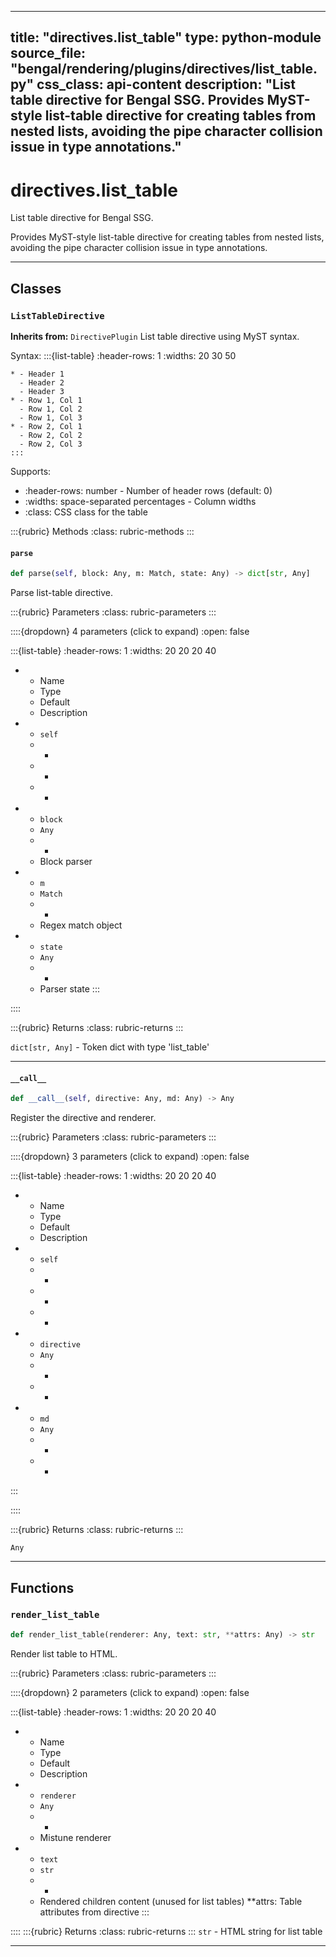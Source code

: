 
---
title: "directives.list_table"
type: python-module
source_file: "bengal/rendering/plugins/directives/list_table.py"
css_class: api-content
description: "List table directive for Bengal SSG.  Provides MyST-style list-table directive for creating tables from nested lists, avoiding the pipe character collision issue in type annotations."
---

# directives.list_table

List table directive for Bengal SSG.

Provides MyST-style list-table directive for creating tables from nested lists,
avoiding the pipe character collision issue in type annotations.

---

## Classes

### `ListTableDirective`

**Inherits from:** `DirectivePlugin`
List table directive using MyST syntax.

Syntax:
    :::{list-table}
    :header-rows: 1
    :widths: 20 30 50

    * - Header 1
      - Header 2
      - Header 3
    * - Row 1, Col 1
      - Row 1, Col 2
      - Row 1, Col 3
    * - Row 2, Col 1
      - Row 2, Col 2
      - Row 2, Col 3
    :::

Supports:
- :header-rows: number - Number of header rows (default: 0)
- :widths: space-separated percentages - Column widths
- :class: CSS class for the table




:::{rubric} Methods
:class: rubric-methods
:::
#### `parse`
```python
def parse(self, block: Any, m: Match, state: Any) -> dict[str, Any]
```

Parse list-table directive.



:::{rubric} Parameters
:class: rubric-parameters
:::

::::{dropdown} 4 parameters (click to expand)
:open: false

:::{list-table}
:header-rows: 1
:widths: 20 20 20 40

* - Name
  - Type
  - Default
  - Description
* - `self`
  - -
  - -
  - -
* - `block`
  - `Any`
  - -
  - Block parser
* - `m`
  - `Match`
  - -
  - Regex match object
* - `state`
  - `Any`
  - -
  - Parser state
:::

::::

:::{rubric} Returns
:class: rubric-returns
:::

`dict[str, Any]` - Token dict with type 'list_table'




---
#### `__call__`
```python
def __call__(self, directive: Any, md: Any) -> Any
```

Register the directive and renderer.



:::{rubric} Parameters
:class: rubric-parameters
:::

::::{dropdown} 3 parameters (click to expand)
:open: false

:::{list-table}
:header-rows: 1
:widths: 20 20 20 40

* - Name
  - Type
  - Default
  - Description
* - `self`
  - -
  - -
  - -
* - `directive`
  - `Any`
  - -
  - -
* - `md`
  - `Any`
  - -
  - -
:::

::::

:::{rubric} Returns
:class: rubric-returns
:::

`Any`




---


## Functions

### `render_list_table`
```python
def render_list_table(renderer: Any, text: str, **attrs: Any) -> str
```

Render list table to HTML.



:::{rubric} Parameters
:class: rubric-parameters
:::

::::{dropdown} 2 parameters (click to expand)
:open: false

:::{list-table}
:header-rows: 1
:widths: 20 20 20 40

* - Name
  - Type
  - Default
  - Description
* - `renderer`
  - `Any`
  - -
  - Mistune renderer
* - `text`
  - `str`
  - -
  - Rendered children content (unused for list tables) **attrs: Table attributes from directive
:::

::::
:::{rubric} Returns
:class: rubric-returns
:::
`str` - HTML string for list table




---

